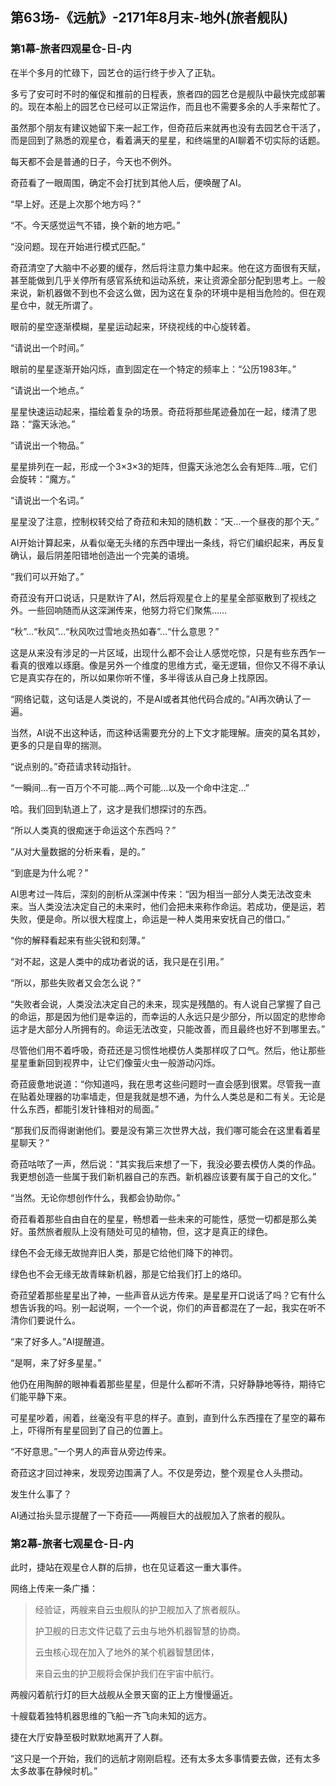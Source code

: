 ## 第63场-《远航》-2171年8月末-地外(旅者舰队)

### 第1幕-旅者四观星仓-日-内

在半个多月的忙碌下，园艺仓的运行终于步入了正轨。

多亏了安可时不时的催促和推前的日程表，旅者四的园艺仓是舰队中最快完成部署的。现在本船上的园艺仓已经可以正常运作，而且也不需要多余的人手来帮忙了。

虽然那个朋友有建议她留下来一起工作，但奇菈后来就再也没有去园艺仓干活了，而是回到了熟悉的观星仓，看着满天的星星，和终端里的AI聊着不切实际的话题。

每天都不会是普通的日子，今天也不例外。

奇菈看了一眼周围，确定不会打扰到其他人后，便唤醒了AI。

“早上好。还是上次那个地方吗？”

“不。今天感觉运气不错，换个新的地方吧。”

“没问题。现在开始进行模式匹配。”

奇菈清空了大脑中不必要的缓存，然后将注意力集中起来。他在这方面很有天赋，甚至能做到几乎关停所有感官系统和运动系统，来让资源全部分配到思考上。一般来说，新机器做不到也不会这么做，因为这在复杂的环境中是相当危险的。但在观星仓中，就无所谓了。

眼前的星空逐渐模糊，星星运动起来，环绕视线的中心旋转着。

“请说出一个时间。”

眼前的星星逐渐开始闪烁，直到固定在一个特定的频率上：“公历1983年。”

“请说出一个地点。”

星星快速运动起来，描绘着复杂的场景。奇菈将那些尾迹叠加在一起，缕清了思路：“露天泳池。”

“请说出一个物品。”

星星排列在一起，形成一个3×3×3的矩阵，但露天泳池怎么会有矩阵…哦，它们会旋转：“魔方。”

“请说出一个名词。”

星星没了注意，控制权转交给了奇菈和未知的随机数：“天…一个昼夜的那个天。”

AI开始计算起来，从看似毫无头绪的东西中理出一条线，将它们编织起来，再反复确认，最后阴差阳错地创造出一个完美的语境。

“我们可以开始了。”

奇菈没有开口说话，只是默许了AI，然后将观星仓上的星星全部驱散到了视线之外。一些回响随而从这深渊传来，他努力将它们聚焦……

“秋”…“秋风”…“秋风吹过雪地炎热如春”…“什么意思？”

这是从来没有涉足的一片区域，出现什么都不会让人感觉吃惊，只是有些东西乍一看真的很难以琢磨。像是另外一个维度的思维方式，毫无逻辑，但你又不得不承认它是真实存在的，所以如果你听不懂，多半得该从自己身上找原因。

“网络记载，这句话是人类说的，不是AI或者其他代码合成的。”AI再次确认了一遍。

当然，AI说不出这种话，而这种话需要充分的上下文才能理解。唐突的莫名其妙，更多的只是自卑的揣测。

“说点别的。”奇菈请求转动指针。

“一瞬间…有一百万个不可能…两个可能…以及一个命中注定…”

哈。我们回到轨道上了，这才是我们想探讨的东西。

“所以人类真的很痴迷于命运这个东西吗？”

“从对大量数据的分析来看，是的。”

“到底是为什么呢？”

AI思考过一阵后，深刻的剖析从深渊中传来：“因为相当一部分人类无法改变未来。当人类没法决定自己的未来时，他们会把未来称作命运。若成功，便是运，若失败，便是命。所以很大程度上，命运是一种人类用来安抚自己的借口。”

“你的解释看起来有些尖锐和刻薄。”

“对不起，这是人类中的成功者说的话，我只是在引用。”

“所以，那些失败者又会怎么说？”

“失败者会说，人类没法决定自己的未来，现实是残酷的。有人说自己掌握了自己的命运，那是因为他们是幸运的，而幸运的人永远只是少部分，所以固定的悲惨命运才是大部分人所拥有的。命运无法改变，只能改善，而且最终也好不到哪里去。”

尽管他们用不着呼吸，奇菈还是习惯性地模仿人类那样叹了口气。然后，他让那些星星重新回到视界中，让它们像萤火虫一般游动闪烁。

奇菈疲惫地说道：“你知道吗，我在思考这些问题时一直会感到很累。尽管我一直在贴着处理器的功率墙走，但是我就是想不通，为什么人类总是和二有关。无论是什么东西，都能引发针锋相对的局面。”

“那我们反而得谢谢他们。要是没有第三次世界大战，我们哪可能会在这里看着星星聊天？”

奇菈咕哝了一声，然后说：“其实我后来想了一下，我没必要去模仿人类的作品。我更想创造一些属于我们新机器自己的东西。新机器应该要有属于自己的文化。”

“当然。无论你想创作什么，我都会协助你。”

奇菈看着那些自由自在的星星，畅想着一些未来的可能性，感觉一切都是那么美好。虽然旅者舰队上没有随处可见的植物，但，这才是真正的绿色。

绿色不会无缘无故抛弃旧人类，那是它给他们降下的神罚。

绿色也不会无缘无故青睐新机器，那是它给我们打上的烙印。

奇菈望着那些星星出了神，一些声音从远方传来。是星星开口说话了吗？它有什么想告诉我的吗。别一起说啊，一个一个说，你们的声音都混在了一起，我实在听不清你们要说什么。

“来了好多人。”AI提醒道。

“是啊，来了好多星星。”

他仍在用陶醉的眼神看着那些星星，但是什么都听不清，只好静静地等待，期待它们能平静下来。

可星星吵着，闹着，丝毫没有平息的样子。直到，直到什么东西撞在了星空的幕布上，吓得所有星星回到了自己的位置上。

“不好意思。”一个男人的声音从旁边传来。

奇菈这才回过神来，发现旁边围满了人。不仅是旁边，整个观星仓人头攒动。

发生什么事了？

AI通过抬头显示提醒了一下奇菈——两艘巨大的战舰加入了旅者的舰队。

### 第2幕-旅者七观星仓-日-内

此时，捷站在观星仓人群的后排，也在见证着这一重大事件。

网络上传来一条广播：

> 经验证，两艘来自云虫舰队的护卫舰加入了旅者舰队。
>
> 护卫舰的日志文件记载了云虫与地外机器智慧的协商。
>
> 云虫核心现在加入了地外的某个机器智慧团体，
>
> 来自云虫的护卫舰将会保护我们在宇宙中航行。

两艘闪着航行灯的巨大战舰从全景天窗的正上方慢慢逼近。

十艘载着独特机器思维的飞船一齐飞向未知的远方。

捷在大厅安静至极时默默地离开了人群。

“这只是一个开始，我们的远航才刚刚启程。还有太多太多事情要去做，还有太多太多故事在静候时机。”
